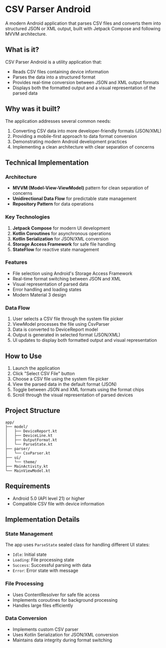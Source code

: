 # CSV Parser Android

A modern Android application that parses CSV files and converts them into structured JSON or XML output, built with Jetpack Compose and following MVVM architecture.

## What is it?

CSV Parser Android is a utility application that:
- Reads CSV files containing device information
- Parses the data into a structured format
- Provides real-time conversion between JSON and XML output formats
- Displays both the formatted output and a visual representation of the parsed data

## Why was it built?

The application addresses several common needs:
1. Converting CSV data into more developer-friendly formats (JSON/XML)
2. Providing a mobile-first approach to data format conversion
3. Demonstrating modern Android development practices
4. Implementing a clean architecture with clear separation of concerns

## Technical Implementation

### Architecture
- **MVVM (Model-View-ViewModel)** pattern for clean separation of concerns
- **Unidirectional Data Flow** for predictable state management
- **Repository Pattern** for data operations

### Key Technologies
1. **Jetpack Compose** for modern UI development
2. **Kotlin Coroutines** for asynchronous operations
3. **Kotlin Serialization** for JSON/XML conversion
4. **Storage Access Framework** for safe file handling
5. **StateFlow** for reactive state management

### Features
- File selection using Android's Storage Access Framework
- Real-time format switching between JSON and XML
- Visual representation of parsed data
- Error handling and loading states
- Modern Material 3 design

### Data Flow
1. User selects a CSV file through the system file picker
2. ViewModel processes the file using CsvParser
3. Data is converted to DeviceReport model
4. Output is generated in selected format (JSON/XML)
5. UI updates to display both formatted output and visual representation

## How to Use

1. Launch the application
2. Click "Select CSV File" button
3. Choose a CSV file using the system file picker
4. View the parsed data in the default format (JSON)
5. Toggle between JSON and XML formats using the format chips
6. Scroll through the visual representation of parsed devices

## Project Structure

```
app/
├── model/
│   ├── DeviceReport.kt
│   ├── DeviceLine.kt
│   ├── OutputFormat.kt
│   └── ParseState.kt
├── parser/
│   └── CsvParser.kt
├── ui/
│   └── theme/
├── MainActivity.kt
└── MainViewModel.kt
```

## Requirements
- Android 5.0 (API level 21) or higher
- Compatible CSV file with device information

## Implementation Details

### State Management
The app uses `ParseState` sealed class for handling different UI states:
- `Idle`: Initial state
- `Loading`: File processing state
- `Success`: Successful parsing with data
- `Error`: Error state with message

### File Processing
- Uses ContentResolver for safe file access
- Implements coroutines for background processing
- Handles large files efficiently

### Data Conversion
- Implements custom CSV parser
- Uses Kotlin Serialization for JSON/XML conversion
- Maintains data integrity during format switching
